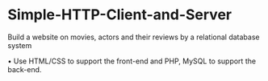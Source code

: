 # Simple-HTTP-Client-and-Server

Build a website on movies, actors and their reviews by a relational database system 

•	Use HTML/CSS to support the front-end and PHP, MySQL to support the back-end.
